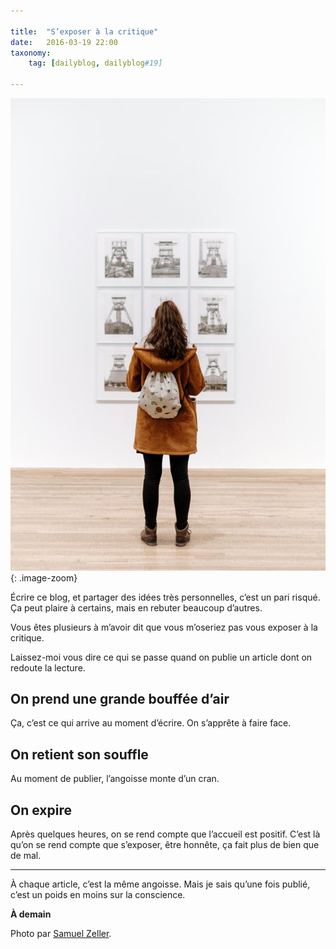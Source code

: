 ```yaml
---

title:  "S’exposer à la critique"
date:   2016-03-19 22:00
taxonomy:
    tag: [dailyblog, dailyblog#19]
    
---
```


![Criticism](/assets/images/criticism@2x.jpg){: .image-zoom}

Écrire ce blog, et partager des idées très personnelles, c’est un pari risqué. Ça peut plaire à certains, mais en rebuter beaucoup d’autres.

Vous êtes plusieurs à m’avoir dit que vous m’oseriez pas vous exposer à la critique.

Laissez-moi vous dire ce qui se passe quand on publie un article dont on redoute la lecture.

## On prend une grande bouffée d’air

Ça, c’est ce qui arrive au moment d’écrire. On s’apprête à faire face.

## On retient son souffle

Au moment de publier, l’angoisse monte d’un cran.

## On expire

Après quelques heures, on se rend compte que l’accueil est positif. C’est là qu’on se rend compte que s’exposer, être honnête, ça fait plus de bien que de mal.
____

À chaque article, c’est la même angoisse. Mais je sais qu’une fois publié, c’est un poids en moins sur la conscience.

**À demain**

Photo par [Samuel Zeller](https://unsplash.com/samuelzeller).